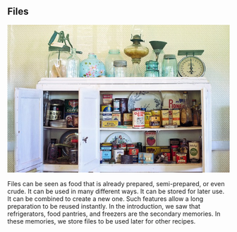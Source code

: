 ## Files 

![](../assets/arquivos.jpg)

Files can be seen as food that is already prepared, semi-prepared, or even crude. It can be used in many different ways. It can be stored for later use. It can be combined to create a new one. Such features allow a long preparation to be reused instantly. In the introduction, we saw that refrigerators, food pantries, and freezers are the secondary memories. In these memories, we store files to be used later for other recipes.
